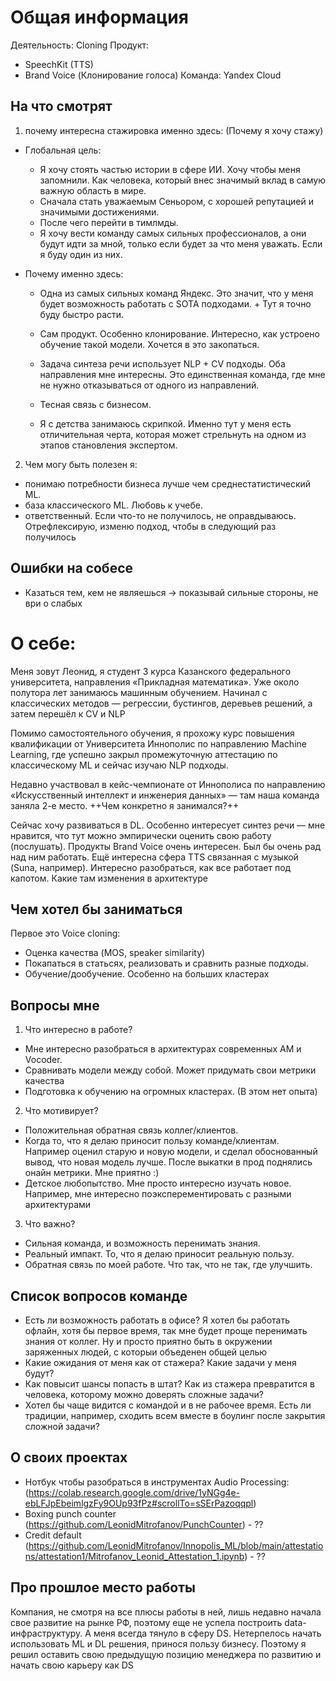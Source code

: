 # Общая информация
Деятельность: Cloning
Продукт: 
- SpeechKit (TTS)
- Brand Voice (Клонирование голоса)
Команда: Yandex Cloud

## На что смотрят
1. почему интересна стажировка именно здесь: (Почему я хочу стажу)
- Глобальная цель:
    - Я хочу стоять частью истории в сфере ИИ. Хочу чтобы меня запомнили. Как человека, который внес значимый вклад в самую важную область в мире.
    - Сначала стать уважаемым Сеньором, с хорошей репутацией и значимыми достижениями.
    - После чего перейти в тимлмды.
    - Я хочу вести команду самых сильных профессионалов, а они будут идти за мной, только если будет за что меня уважать. Если я буду один из них.

- Почему именно здесь:
    - Одна из самых сильных команд Яндекс. Это значит, что у меня будет возможность работать с SOTA подходами. + Тут я точно буду быстро расти.
    - Сам продукт. Особенно клонирование. Интересно, как устроено обучение такой модели. Хочется в это закопаться.
    - Задача синтеза речи использует NLP + CV подходы. Оба направления мне интересны. Это единственная команда, где мне не нужно отказываться от одного из направлений.
    - Тесная связь с бизнесом. 

    - Я с детства занимаюсь скрипкой. Именно тут у меня есть отличительная черта, которая может стрельнуть на одном из этапов становления экспертом.

2. Чем могу быть полезен я:
- понимаю потребности бизнеса лучше чем среднестатистический ML.
- база классического ML. Любовь к учебе.
- ответственный. Если что-то не получилось, не оправдываюсь. Отрефлексирую, изменю подход, чтобы в следующий раз получилось

## Ошибки на собесе
- Казаться тем, кем не являешься -> показывай сильные стороны, не ври о слабых


# О себе:
Меня зовут Леонид, я студент 3 курса Казанского федерального университета, направления «Прикладная математика». Уже около полутора лет занимаюсь машинным обучением. Начинал с классических методов — регрессии, бустингов, деревьев решений, а затем перешёл к CV и NLP

Помимо самостоятельного обучения, я прохожу курс повышения квалификации от Университета Иннополис по направлению Machine Learning, где успешно закрыл промежуточную аттестацию по классическому ML и сейчас изучаю NLP подходы.

Недавно участвовал в кейс-чемпионате от Иннополиса по направлению «Искусственный интеллект и инженерия данных» — там наша команда заняла 2-е место. ++Чем конкретно я занимался?++

Сейчас хочу развиваться в DL. Особенно интересует синтез речи — мне нравится, что тут можно эмпирически оценить свою работу (послушать). Продукты Brand Voice очень интересен. Был бы очень рад над ним работать. Ещё интересна сфера TTS связанная с музыкой (Suna, например). Интересно разобраться, как все работает под капотом. Какие там изменения в архитектуре

## Чем хотел бы заниматься
Первое это Voice cloning:
- Оценка качества (MOS, speaker similarity)
- Покапаться в статьсях, реализовать и сравнить разные подходы.
- Обучение/дообучение. Особенно на больших кластерах

## Вопросы мне
1) Что интересно в работе?
- Мне интересно разобраться в архитектурах современных AM и Vocoder. 
- Сравнивать модели между собой. Может придумать свои метрики качества
- Подготовка к обучению на огромных кластерах. (В этом нет опыта)

2) Что мотивирует?
- Положительная обратная связь коллег/клиентов.
- Когда то, что я делаю приносит пользу команде/клиентам. Например оценил старую и новую модели, и сделал обоснованный вывод, что новая модель лучше. После выкатки в прод поднялись онайн метрики. Мне приятно :)
- Детское любопытство. Мне просто интересно изучать новое. Например, мне интересно поэксперементировать с разными архитектурами


3) Что важно?
- Сильная команда, и возможность перенимать знания.
- Реальный импакт. То, что я делаю приносит реальную пользу.
- Обратная связь по моей работе. Что так, что не так, где улучшить.

## Список вопросов команде
- Есть ли возможность работать в офисе? Я хотел бы работать офлайн, хотя бы первое время, так мне будет проще перенимать знания от коллег. Ну и просто приятно быть в окружении заряженных людей, с которыи объеденен общей целью
- Какие ожидания от меня как от стажера? Какие задачи у меня будут?
- Как повысит шансы попасть в штат? Как из стажера превратится в человека, которому можно доверять сложные задачи?
- Хотел бы чаще видится с командой и в не рабочее время. Есть ли традиции, например, сходить всем вместе в боулинг после закрытия сложной задачи?

## О своих проектах
- Нотбук чтобы разобраться в инструментах Audio Processing: (https://colab.research.google.com/drive/1yNGg4e-ebLFJpEbeimlgzFy9OUp93fPz#scrollTo=sSErPazoqqpl)
- Boxing punch counter (https://github.com/LeonidMitrofanov/PunchCounter) - ??
- Credit default (https://github.com/LeonidMitrofanov/Innopolis_ML/blob/main/attestations/attestation1/Mitrofanov_Leonid_Attestation_1.ipynb) - ??


## Про прошлое место работы
Компания, не смотря на все плюсы работы в ней, лишь недавно начала свое развитие на рынке РФ, поэтому еще не успела построить data-инфраструктуру. А меня всегда тянуло в сферу DS. Нетерпелось начать использовать ML и DL решения, принося пользу бизнесу. Поэтому я решил оставить свою предыдущую позицию менеджера по развитию и начать свою карьеру как DS
